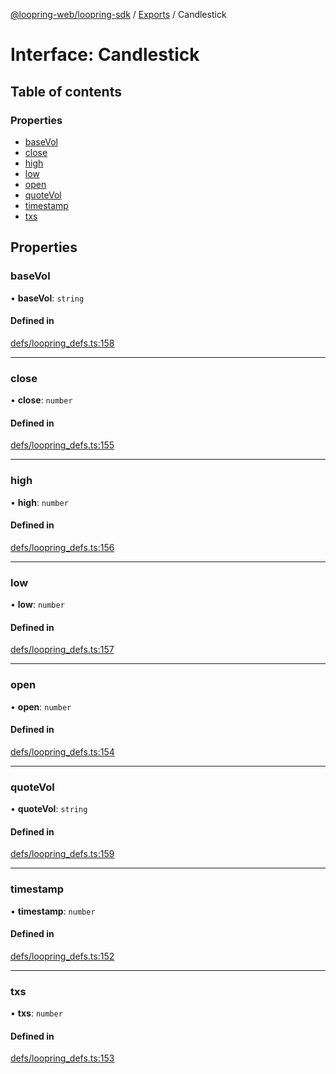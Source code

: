 [@loopring-web/loopring-sdk](../README.md) / [Exports](../modules.md) / Candlestick

# Interface: Candlestick

## Table of contents

### Properties

- [baseVol](Candlestick.md#basevol)
- [close](Candlestick.md#close)
- [high](Candlestick.md#high)
- [low](Candlestick.md#low)
- [open](Candlestick.md#open)
- [quoteVol](Candlestick.md#quotevol)
- [timestamp](Candlestick.md#timestamp)
- [txs](Candlestick.md#txs)

## Properties

### baseVol

• **baseVol**: `string`

#### Defined in

[defs/loopring_defs.ts:158](https://github.com/Loopring/loopring_sdk/blob/9d83b66/src/defs/loopring_defs.ts#L158)

___

### close

• **close**: `number`

#### Defined in

[defs/loopring_defs.ts:155](https://github.com/Loopring/loopring_sdk/blob/9d83b66/src/defs/loopring_defs.ts#L155)

___

### high

• **high**: `number`

#### Defined in

[defs/loopring_defs.ts:156](https://github.com/Loopring/loopring_sdk/blob/9d83b66/src/defs/loopring_defs.ts#L156)

___

### low

• **low**: `number`

#### Defined in

[defs/loopring_defs.ts:157](https://github.com/Loopring/loopring_sdk/blob/9d83b66/src/defs/loopring_defs.ts#L157)

___

### open

• **open**: `number`

#### Defined in

[defs/loopring_defs.ts:154](https://github.com/Loopring/loopring_sdk/blob/9d83b66/src/defs/loopring_defs.ts#L154)

___

### quoteVol

• **quoteVol**: `string`

#### Defined in

[defs/loopring_defs.ts:159](https://github.com/Loopring/loopring_sdk/blob/9d83b66/src/defs/loopring_defs.ts#L159)

___

### timestamp

• **timestamp**: `number`

#### Defined in

[defs/loopring_defs.ts:152](https://github.com/Loopring/loopring_sdk/blob/9d83b66/src/defs/loopring_defs.ts#L152)

___

### txs

• **txs**: `number`

#### Defined in

[defs/loopring_defs.ts:153](https://github.com/Loopring/loopring_sdk/blob/9d83b66/src/defs/loopring_defs.ts#L153)
